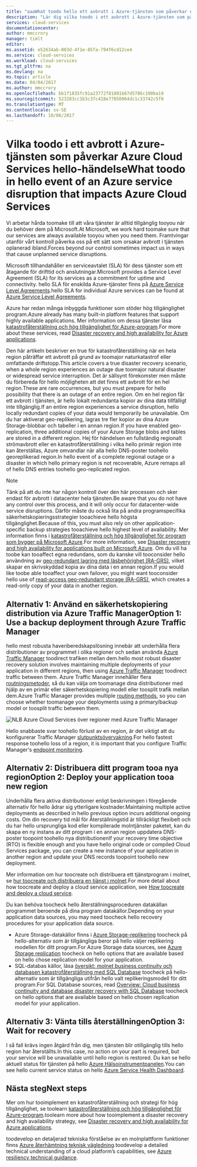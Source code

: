 ```yaml
---
title: "aaaWhat toodo hello ett avbrott i Azure-tjänsten som påverkar Azure Cloud Services för händelsen | Microsoft Docs"
description: "Lär dig vilka toodo i ett avbrott i Azure-tjänsten som påverkar Azure Cloud Services hello-händelse."
services: cloud-services
documentationcenter: 
author: mmccrory
manager: timlt
editor: 
ms.assetid: e52634ab-003d-4f1e-85fa-794f6cd12ce4
ms.service: cloud-services
ms.workload: cloud-services
ms.tgt_pltfrm: na
ms.devlang: na
ms.topic: article
ms.date: 04/04/2017
ms.author: mmccrory
ms.openlocfilehash: bb1f1835fc91a23772f81801b67d5786c190ba19
ms.sourcegitcommit: 523283cc1b3c37c428e77850964dc1c33742c5f0
ms.translationtype: MT
ms.contentlocale: sv-SE
ms.lasthandoff: 10/06/2017
---
```

# <a name="what-toodo-in-hello-event-of-an-azure-service-disruption-that-impacts-azure-cloud-services"></a><span data-ttu-id="3727d-103">Vilka toodo i ett avbrott i Azure-tjänsten som påverkar Azure Cloud Services hello-händelse</span><span class="sxs-lookup"><span data-stu-id="3727d-103">What toodo in hello event of an Azure service disruption that impacts Azure Cloud Services</span></span>
<span data-ttu-id="3727d-104">Vi arbetar hårda toomake till att våra tjänster är alltid tillgänglig tooyou när du behöver dem på Microsoft.</span><span class="sxs-lookup"><span data-stu-id="3727d-104">At Microsoft, we work hard toomake sure that our services are always available tooyou when you need them.</span></span> <span data-ttu-id="3727d-105">Framtvingar utanför vårt kontroll påverka oss på ett sätt som orsakar avbrott i tjänsten oplanerad ibland.</span><span class="sxs-lookup"><span data-stu-id="3727d-105">Forces beyond our control sometimes impact us in ways that cause unplanned service disruptions.</span></span>

<span data-ttu-id="3727d-106">Microsoft tillhandahåller en serviceavtalet (SLA) för dess tjänster som ett åtagande för drifttid och anslutningar.</span><span class="sxs-lookup"><span data-stu-id="3727d-106">Microsoft provides a Service Level Agreement (SLA) for its services as a commitment for uptime and connectivity.</span></span> <span data-ttu-id="3727d-107">hello SLA för enskilda Azure-tjänster finns på [Azure Service Level Agreements](https://azure.microsoft.com/support/legal/sla/).</span><span class="sxs-lookup"><span data-stu-id="3727d-107">hello SLA for individual Azure services can be found at [Azure Service Level Agreements](https://azure.microsoft.com/support/legal/sla/).</span></span>

<span data-ttu-id="3727d-108">Azure har redan många inbyggda funktioner som stöder hög tillgänglighet program.</span><span class="sxs-lookup"><span data-stu-id="3727d-108">Azure already has many built-in platform features that support highly available applications.</span></span> <span data-ttu-id="3727d-109">Mer information om dessa tjänster läsa [katastrofåterställning och hög tillgänglighet för Azure-program](../resiliency/resiliency-disaster-recovery-high-availability-azure-applications.md).</span><span class="sxs-lookup"><span data-stu-id="3727d-109">For more about these services, read [Disaster recovery and high availability for Azure applications](../resiliency/resiliency-disaster-recovery-high-availability-azure-applications.md).</span></span>

<span data-ttu-id="3727d-110">Den här artikeln beskriver en true för katastrofåterställning när en hela region påträffar ett avbrott på grund av toomajor naturkatastrof eller omfattande driftstopp.</span><span class="sxs-lookup"><span data-stu-id="3727d-110">This article covers a true disaster recovery scenario, when a whole region experiences an outage due toomajor natural disaster or widespread service interruption.</span></span> <span data-ttu-id="3727d-111">Det är sällsynt förekomster men måste du förbereda för hello möjligheten att det finns ett avbrott för en hel region.</span><span class="sxs-lookup"><span data-stu-id="3727d-111">These are rare occurrences, but you must prepare for hello possibility that there is an outage of an entire region.</span></span> <span data-ttu-id="3727d-112">Om en hel region får ett avbrott i tjänsten, är hello lokalt redundanta kopior av dina data tillfälligt inte tillgänglig.</span><span class="sxs-lookup"><span data-stu-id="3727d-112">If an entire region experiences a service disruption, hello locally redundant copies of your data would temporarily be unavailable.</span></span> <span data-ttu-id="3727d-113">Om du har aktiverat geo-replikering, lagras tre fler kopior av dina Azure Storage-blobbar och tabeller i en annan region.</span><span class="sxs-lookup"><span data-stu-id="3727d-113">If you have enabled geo-replication, three additional copies of your Azure Storage blobs and tables are stored in a different region.</span></span> <span data-ttu-id="3727d-114">Hej för händelsen en fullständig regionalt strömavbrott eller en katastrofåterställning i vilka hello primär region inte kan återställas, Azure omvandlar när alla hello DNS-poster toohello georeplikerad region.</span><span class="sxs-lookup"><span data-stu-id="3727d-114">In hello event of a complete regional outage or a disaster in which hello primary region is not recoverable, Azure remaps all of hello DNS entries toohello geo-replicated region.</span></span>

> [!NOTE]
> <span data-ttu-id="3727d-115">Tänk på att du inte har någon kontroll över den här processen och sker endast för avbrott i datacenter hela tjänsten.</span><span class="sxs-lookup"><span data-stu-id="3727d-115">Be aware that you do not have any control over this process, and it will only occur for datacenter-wide service disruptions.</span></span> <span data-ttu-id="3727d-116">Därför måste du också lita på andra programspecifika säkerhetskopieringsstrategier tooachieve hello högsta tillgänglighet.</span><span class="sxs-lookup"><span data-stu-id="3727d-116">Because of this, you must also rely on other application-specific backup strategies tooachieve hello highest level of availability.</span></span> <span data-ttu-id="3727d-117">Mer information finns i [katastrofåterställning och hög tillgänglighet för program som bygger på Microsoft Azure](../resiliency/resiliency-disaster-recovery-high-availability-azure-applications.md).</span><span class="sxs-lookup"><span data-stu-id="3727d-117">For more information, see [Disaster recovery and high availability for applications built on Microsoft Azure](../resiliency/resiliency-disaster-recovery-high-availability-azure-applications.md).</span></span> <span data-ttu-id="3727d-118">Om du vill ha toobe kan tooaffect egna redundans, som du kanske vill tooconsider hello användning av [geo-redundant lagring med läsbehörighet (RA-GRS)](../storage/common/storage-redundancy.md#read-access-geo-redundant-storage), vilket skapar en skrivskyddad kopia av dina data i en annan region.</span><span class="sxs-lookup"><span data-stu-id="3727d-118">If you would like toobe able tooaffect your own failover, you might want tooconsider hello use of [read-access geo-redundant storage (RA-GRS)](../storage/common/storage-redundancy.md#read-access-geo-redundant-storage), which creates a read-only copy of your data in another region.</span></span>
>
>


## <a name="option-1-use-a-backup-deployment-through-azure-traffic-manager"></a><span data-ttu-id="3727d-119">Alternativ 1: Använd en säkerhetskopiering distribution via Azure Traffic Manager</span><span class="sxs-lookup"><span data-stu-id="3727d-119">Option 1: Use a backup deployment through Azure Traffic Manager</span></span>
<span data-ttu-id="3727d-120">hello mest robusta haveriberedskapslösning innebär att underhålla flera distributioner av programmet i olika regioner och sedan använda [Azure Traffic Manager](../traffic-manager/traffic-manager-overview.md) toodirect trafiken mellan dem.</span><span class="sxs-lookup"><span data-stu-id="3727d-120">hello most robust disaster recovery solution involves maintaining multiple deployments of your application in different regions, then using [Azure Traffic Manager](../traffic-manager/traffic-manager-overview.md) toodirect traffic between them.</span></span> <span data-ttu-id="3727d-121">Azure Traffic Manager innehåller flera [routningsmetoder](../traffic-manager/traffic-manager-routing-methods.md), så du kan välja om toomanage dina distributioner med hjälp av en primär eller säkerhetskopiering modell eller toosplit trafik mellan dem.</span><span class="sxs-lookup"><span data-stu-id="3727d-121">Azure Traffic Manager provides multiple [routing methods](../traffic-manager/traffic-manager-routing-methods.md), so you can choose whether toomanage your deployments using a primary/backup model or toosplit traffic between them.</span></span>

![NLB Azure Cloud Services över regioner med Azure Traffic Manager](./media/cloud-services-disaster-recovery-guidance/using-azure-traffic-manager.png)

<span data-ttu-id="3727d-123">Hello snabbaste svar toohello förlust av en region, är det viktigt att du konfigurerar Traffic Manager [slutpunktsövervakning](../traffic-manager/traffic-manager-monitoring.md).</span><span class="sxs-lookup"><span data-stu-id="3727d-123">For hello fastest response toohello loss of a region, it is important that you configure Traffic Manager's [endpoint monitoring](../traffic-manager/traffic-manager-monitoring.md).</span></span>

## <a name="option-2-deploy-your-application-tooa-new-region"></a><span data-ttu-id="3727d-124">Alternativ 2: Distribuera ditt program tooa nya region</span><span class="sxs-lookup"><span data-stu-id="3727d-124">Option 2: Deploy your application tooa new region</span></span>
<span data-ttu-id="3727d-125">Underhålla flera aktiva distributioner enligt beskrivningen i föregående alternativ för hello ådrar sig ytterligare kostnader.</span><span class="sxs-lookup"><span data-stu-id="3727d-125">Maintaining multiple active deployments as described in hello previous option incurs additional ongoing costs.</span></span> <span data-ttu-id="3727d-126">Om din recovery tid mål för Återställningstid är tillräckligt flexibelt och du har hello ursprungliga kod eller kompilerade molntjänster paketet, kan du skapa en ny instans av ditt program i en annan region uppdatera DNS-poster toopoint toohello nya distributionen</span><span class="sxs-lookup"><span data-stu-id="3727d-126">If your recovery time objective (RTO) is flexible enough and you have hello original code or compiled Cloud Services package, you can create a new instance of your application in another region and update your DNS records toopoint toohello new deployment.</span></span>

<span data-ttu-id="3727d-127">Mer information om hur toocreate och distribuera ett tjänstprogram i molnet, se [hur toocreate och distribuera en tjänst i molnet](cloud-services-how-to-create-deploy-portal.md).</span><span class="sxs-lookup"><span data-stu-id="3727d-127">For more detail about how toocreate and deploy a cloud service application, see [How toocreate and deploy a cloud service](cloud-services-how-to-create-deploy-portal.md).</span></span>

<span data-ttu-id="3727d-128">Du kan behöva toocheck hello återställningsproceduren datakällan programmet beroende på dina program datakällor.</span><span class="sxs-lookup"><span data-stu-id="3727d-128">Depending on your application data sources, you may need toocheck hello recovery procedures for your application data source.</span></span>

* <span data-ttu-id="3727d-129">Azure Storage-datakällor finns i [Azure Storage-replikering](../storage/common/storage-redundancy.md#read-access-geo-redundant-storage) toocheck på hello-alternativ som är tillgängliga beror på hello väljer replikering modellen för ditt program.</span><span class="sxs-lookup"><span data-stu-id="3727d-129">For Azure Storage data sources, see [Azure Storage replication](../storage/common/storage-redundancy.md#read-access-geo-redundant-storage) toocheck on hello options that are available based on hello chose replication model for your application.</span></span>
* <span data-ttu-id="3727d-130">SQL-databas källor, läsa [översikt: molnet business continuity och databasen katastrofåterställning med SQL Database](../sql-database/sql-database-business-continuity.md) toocheck på hello-alternativ som är tillgängliga utifrån hello valt replikeringsmodell för ditt program.</span><span class="sxs-lookup"><span data-stu-id="3727d-130">For SQL Database sources, read [Overview: Cloud business continuity and database disaster recovery with SQL Database](../sql-database/sql-database-business-continuity.md) toocheck on hello options that are available based on hello chosen replication model for your application.</span></span>


## <a name="option-3-wait-for-recovery"></a><span data-ttu-id="3727d-131">Alternativ 3: Vänta tills återställningen</span><span class="sxs-lookup"><span data-stu-id="3727d-131">Option 3: Wait for recovery</span></span>
<span data-ttu-id="3727d-132">I så fall krävs ingen åtgärd från dig, men tjänsten blir otillgänglig tills hello region har återställts.</span><span class="sxs-lookup"><span data-stu-id="3727d-132">In this case, no action on your part is required, but your service will be unavailable until hello region is restored.</span></span> <span data-ttu-id="3727d-133">Du kan se hello aktuell status för tjänsten på hello [Azure Hälsoinstrumentpanelen](https://azure.microsoft.com/status/).</span><span class="sxs-lookup"><span data-stu-id="3727d-133">You can see hello current service status on hello [Azure Service Health Dashboard](https://azure.microsoft.com/status/).</span></span>

## <a name="next-steps"></a><span data-ttu-id="3727d-134">Nästa steg</span><span class="sxs-lookup"><span data-stu-id="3727d-134">Next steps</span></span>
<span data-ttu-id="3727d-135">Mer om hur tooimplement en katastrofåterställning och strategi för hög tillgänglighet, se toolearn [katastrofåterställning och hög tillgänglighet för Azure-program](../resiliency/resiliency-disaster-recovery-high-availability-azure-applications.md).</span><span class="sxs-lookup"><span data-stu-id="3727d-135">toolearn more about how tooimplement a disaster recovery and high availability strategy, see [Disaster recovery and high availability for Azure applications](../resiliency/resiliency-disaster-recovery-high-availability-azure-applications.md).</span></span>

<span data-ttu-id="3727d-136">toodevelop en detaljerad tekniska förståelse av en molnplattform funktioner finns [Azure återhämtning teknisk vägledning](../resiliency/resiliency-technical-guidance.md).</span><span class="sxs-lookup"><span data-stu-id="3727d-136">toodevelop a detailed technical understanding of a cloud platform’s capabilities, see [Azure resiliency technical guidance](../resiliency/resiliency-technical-guidance.md).</span></span>
